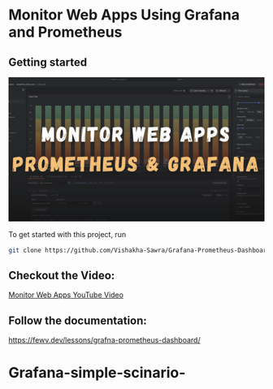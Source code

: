 # Monitor Web Apps Using Grafana and Prometheus

## Getting started

![Lesson image](/grafana.png)

To get started with this project, run

```bash
git clone https://github.com/Vishakha-Sawra/Grafana-Prometheus-Dashboard
```

## Checkout the Video: 

[Monitor Web Apps YouTube Video](https://www.youtube.com/watch?v=y6bfr72Nntw&t=28s)

## Follow the documentation:

https://fewv.dev/lessons/grafna-prometheus-dashboard/
# Grafana-simple-scinario-
